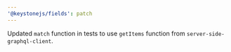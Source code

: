 ```yaml
---
'@keystonejs/fields': patch
---
```


Updated `match` function in tests to use `getItems` function from `server-side-graphql-client`.
